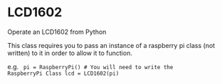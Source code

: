 # LCD1602
Operate an LCD1602 from Python

This class requires you to pass an instance of a raspberry pi class
 (not written) to it in order to allow it to function.

 e.g.
<code>
pi = RaspberryPi() # You will need to write the RaspberryPi Class
lcd = LCD1602(pi)
</code>
